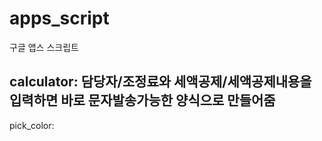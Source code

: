 # apps_script
구글 앱스 스크립트

## calculator: 담당자/조정료와 세액공제/세액공제내용을 입력하면 바로 문자발송가능한 양식으로 만들어줌
pick_color:

